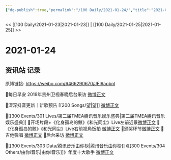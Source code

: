 ```yaml
---
{"dg-publish":true,"permalink":"/100 Daily/2021-01-24/","title":"2021-01-24","created":"2023-04-08T21:16:14.982+08:00","updated":"2023-04-08T21:17:27.765+08:00"}
---
```



<< [[100 Daily/2021-01-23\|2021-01-23]] | [[100 Daily/2021-01-25\|2021-01-25]] >>

# 2021-01-24

## 资讯站 记录

原博链接: https://weibo.com/6466290670/JEI9apbnl

🌟每日早安
2019年贵州卫视春晚后台采访 [微博正文](https://m.weibo.cn/6466290670/4596804992369207)

🌟深深抖音更新｜新歌预告 [[200 Songs/望\|望]] [微博正文](https://m.weibo.cn/6466290670/4596965688744998)

🌟[[300 Events/301 Lives/第二届TMEA腾讯音乐娱乐盛典\|第二届TMEA腾讯音乐娱乐盛典]]
🌿开场片段+《化身孤岛的鲸》《和光同尘》Live左前近景[微博正文](https://m.weibo.cn/6466290670/4596825271044624)
🌿《化身孤岛的鲸》《和光同尘》Live右前视角饭拍 [微博正文](https://m.weibo.cn/6466290670/4597023183474015)
🌿颁奖环节[微博正文](https://m.weibo.cn/6466290670/4596836809580501)
🌿吉他弹唱 [微博正文](https://m.weibo.cn/6466290670/4596915029417314)
🌿后台采访 [微博正文](https://m.weibo.cn/6466290670/4596948893711450)

🌟[[300 Events/303 Data/腾讯音乐由你榜\|腾讯音乐由你榜]] 《[[300 Events/304 Others/由你i音乐\|由你i音乐]]》年度十大歌手 [微博正文](https://m.weibo.cn/6466290670/4596954711989296)
